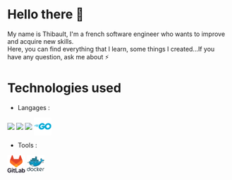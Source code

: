# Hello there 👋

<!--
**Thybaau/Thybaau** is a ✨ _special_ ✨ repository because its `README.md` (this file) appears on your GitHub profile.

Here are some ideas to get you started:

- 🔭 I’m currently working on ...
- 🌱 I’m currently learning ...
- 👯 I’m looking to collaborate on ...
- 🤔 I’m looking for help with ...
- 💬 Ask me about ...
- 📫 How to reach me: ...
- 😄 Pronouns: ...
- ⚡ Fun fact: ...
-->

My name is Thibault, I'm a french software engineer who wants to improve and acquire new skills.<br/>
Here, you can find everything that I learn, some things I created...If you have any question, ask me about ⚡

# Technologies used

- Langages :
<div style="display: inline_block">
  <img src="https://cdn.jsdelivr.net/gh/devicons/devicon/icons/python/python-original.svg"  height="40px" align="center"/>
  <img src="https://cdn.jsdelivr.net/gh/devicons/devicon/icons/javascript/javascript-original.svg"  height="40px" align="center"/>
  <img src="https://cdn.jsdelivr.net/gh/devicons/devicon/icons/react/react-original.svg" height="40px" align="center"/>   
  <img src="https://github.com/devicons/devicon/blob/v2.16.0/icons/go/go-original-wordmark.svg" height="40px" align="center"/>   
</div>


- Tools :
<div style="display: inline_block">
  <img src="https://github.com/devicons/devicon/blob/v2.16.0/icons/gitlab/gitlab-original-wordmark.svg" height="40px" align="center"/>  
  <img src="https://github.com/devicons/devicon/blob/v2.16.0/icons/docker/docker-original-wordmark.svg" height="40px" align="center"/>  
</div>
